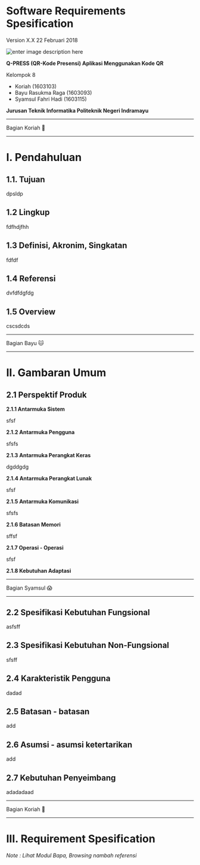 # **Software Requirements Spesification**

Version X.X
22 Februari 2018

![enter image description here](https://2.bp.blogspot.com/-dxdRgMQGbLk/WpA-Tp2rNGI/AAAAAAAAAh8/3_jBWFb7Cf48033QvB34D2WCwoN2sxZLgCLcBGAs/s1600/index.png)


**Q-PRESS (QR-Kode Presensi)
Aplikasi Menggunakan Kode QR**

Kelompok 8 
 - Koriah 								(1603103)
 - Bayu Rasukma Raga		(1603093)
 - Syamsul Fahri Hadi			(1603115)


**Jurusan Teknik Informatika
Politeknik Negeri Indramayu**


----------


Bagian Koriah :curry:


----------


# I. Pendahuluan

## 1.1. Tujuan

dpsldp

## 1.2 Lingkup

fdfhdjfhh

## 1.3 Definisi, Akronim, Singkatan

fdfdf
			    

## 1.4 Referensi

dvfdfdgfdg

## 1.5 Overview

cscsdcds
				


----------


Bagian Bayu :cat:


----------


# **II. Gambaran Umum**

## 2.1 Perspektif Produk

**2.1.1 Antarmuka Sistem**

sfsf

**2.1.2	Antarmuka Pengguna**

sfsfs

**2.1.3	Antarmuka Perangkat Keras**

dgddgdg

**2.1.4	Antarmuka Perangkat Lunak**

sfsf


**2.1.5	Antarmuka Komunikasi**

sfsfs

**2.1.6	Batasan Memori**

sffsf

**2.1.7	Operasi - Operasi**

sfsf

**2.1.8	Kebutuhan Adaptasi**


----------


Bagian Syamsul :scream:


----------

## 2.2 Spesifikasi Kebutuhan Fungsional
asfsff

## 2.3 Spesifikasi Kebutuhan Non-Fungsional

sfsff

## 2.4 Karakteristik Pengguna

dadad

## 2.5 Batasan - batasan

add

## 2.6 Asumsi - asumsi ketertarikan

add

## 2.7 Kebutuhan Penyeimbang

adadadaad


----------


Bagian Koriah :curry:


----------



# III. Requirement Spesification






*Note : Lihat Modul Bapa, Browsing nambah referensi*
      
	


